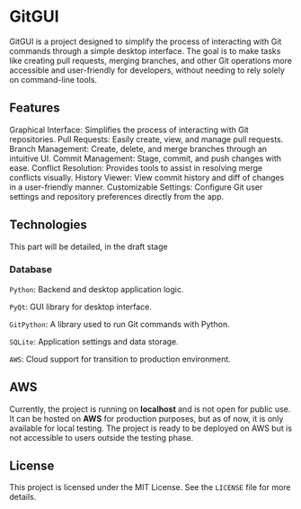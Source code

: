 # GitGUI
GitGUI is a project designed to simplify the process of interacting with Git commands through a simple desktop interface. The goal is to make tasks like creating pull requests, merging branches, and other Git operations more accessible and user-friendly for developers, without needing to rely solely on command-line tools.

## Features
Graphical Interface: Simplifies the process of interacting with Git repositories.
Pull Requests: Easily create, view, and manage pull requests.
Branch Management: Create, delete, and merge branches through an intuitive UI.
Commit Management: Stage, commit, and push changes with ease.
Conflict Resolution: Provides tools to assist in resolving merge conflicts visually.
History Viewer: View commit history and diff of changes in a user-friendly manner.
Customizable Settings: Configure Git user settings and repository preferences directly from the app.

## Technologies
This part will be detailed, in the draft stage


### Database
`Python`: Backend and desktop application logic.

`PyQt`: GUI library for desktop interface.

`GitPython`: A library used to run Git commands with Python.

`SQLite`: Application settings and data storage.

`AWS`: Cloud support for transition to production environment.


## AWS
Currently, the project is running on **localhost** and is not open for public use. It can be hosted on **AWS** for production purposes, but as of now, it is only available for local testing. The project is ready to be deployed on AWS but is not accessible to users outside the testing phase.

## License
This project is licensed under the MIT License. See the `LICENSE` file for more details.
